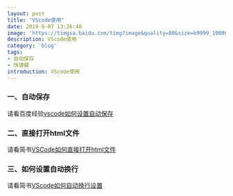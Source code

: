 ```yaml
---
layout: post
title: "VScode使用"
date: 2019-9-07 13:26:40
image: 'https://timgsa.baidu.com/timg?image&quality=80&size=b9999_10000&sec=1567861706260&di=3b20c0c22b1c35536c8a6add367edffb&imgtype=0&src=http%3A%2F%2Fimg.mukewang.com%2F5c8710e108a530b606000338.jpg'
description: VScode使用
category: 'blog'
tags:
- 自动保存
- 快捷键
introduction: VScode使用
---
```


### 一、自动保存
请看百度经验[vscode如何设置自动保存](https://jingyan.baidu.com/article/f25ef25486bd5c482c1b82b8.html)

### 二、直接打开html文件
请看简书[VSCode如何直接打开html文件](https://www.jianshu.com/p/289fbe1a58d5)

### 三、如何设置自动换行
请看简书[VScode如何自动换行设置](https://www.jianshu.com/p/0b49c7c2e62e)




